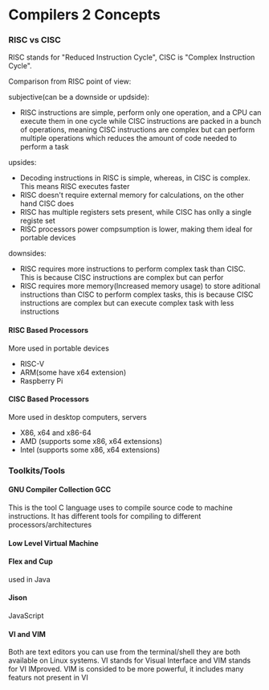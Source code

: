 # Compilers 2 Concepts

### RISC vs CISC
RISC stands for "Reduced Instruction Cycle", CISC is "Complex Instruction Cycle". 

Comparison from RISC point of view:

subjective(can be a downside or updside):
- RISC instructions are simple, perform only one operation, and a CPU can execute them in one cycle while CISC instructions are packed in a bunch of operations, meaning CISC instructions are complex but can perform multiple operations which reduces the amount of code needed to perform a task

upsides:
- Decoding instructions in RISC is simple, whereas, in CISC is complex. This means RISC executes faster
- RISC doesn't require external memory for calculations, on the other hand CISC does
- RISC has multiple registers sets present, while CISC has onlly a single registe set
- RISC processors power compsumption is lower, making them ideal for portable devices

downsides:
 
 - RISC requires more instructions to perform complex task than CISC. This is because CISC instructions are complex but can perfor 
 - RISC requires more memory(Increased memory usage) to store aditional instructions than CISC to perform complex tasks, this is because CISC instructions are complex but can execute complex task with less instructions
 

#### RISC Based Processors
More used in portable devices
- RISC-V
- ARM(some have x64 extension)
- Raspberry Pi

#### CISC Based Processors
More used in desktop computers, servers
- X86, x64 and x86-64
- AMD (supports some x86, x64 extensions)
- Intel (supports some x86, x64 extensions)

### Toolkits/Tools
#### GNU Compiler Collection GCC
This is the tool C language uses to compile source code to machine instructions. It has different tools for compiling to different processors/architectures

#### Low Level Virtual Machine

#### Flex and Cup
used in Java

#### Jison
JavaScript

#### VI and VIM
Both are text editors you can use from the terminal/shell they are both available on Linux systems. VI stands for Visual Interface and VIM stands for VI IMproved. VIM is consided to be more powerful, it includes many featurs not present in VI